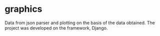 # graphics
Data from json parser and plotting on the basis of the data obtained. The project was developed on the framework, Django.
